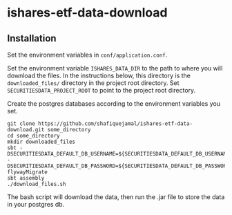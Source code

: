 # ishares-etf-data-download

## Installation

Set the environment variables in `conf/application.conf`. 

Set the environment variable `ISHARES_DATA_DIR` to the path to where you will download the files. In the instructions below, this directory is the `downloaded_files/` directory in the project root directory. Set `SECURITIESDATA_PROJECT_ROOT` to point to the project root directory.


Create the postgres databases according to the environment variables you set.


```
git clone https://github.com/shafiquejamal/ishares-etf-data-download.git some_directory
cd some_directory
mkdir downloaded_files
sbt -DSECURITIESDATA_DEFAULT_DB_USERNAME=${SECURITIESDATA_DEFAULT_DB_USERNAME} -DSECURITIESDATA_DEFAULT_DB_PASSWORD=${SECURITIESDATA_DEFAULT_DB_PASSWORD} flywayMigrate
sbt assembly
./download_files.sh
```

The bash script will download the data, then run the .jar file to store the data in your postgres db.